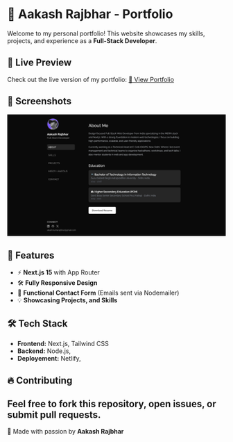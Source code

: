 # 🚀 Aakash Rajbhar - Portfolio

Welcome to my personal portfolio! This website showcases my skills, projects, and experience as a **Full-Stack Developer**.

## 🌟 Live Preview

Check out the live version of my portfolio:
[🔗 View Portfolio](https://aakashrajbhar.netlify.app)

## 📸 Screenshots

![Portfolio Screenshot](public/images/preview.png)

## 📌 Features

- ⚡ **Next.js 15** with App Router
- 🛠 **Fully Responsive Design**
- 📩 **Functional Contact Form** (Emails sent via Nodemailer)
- 💡 **Showcasing Projects, and Skills**

## 🛠️ Tech Stack

- **Frontend:** Next.js, Tailwind CSS
- **Backend:** Node.js,
- **Deployement:** Netlify,

## 🔥 Contributing

## Feel free to fork this repository, open issues, or submit pull requests.

💙 Made with passion by **Aakash Rajbhar**
